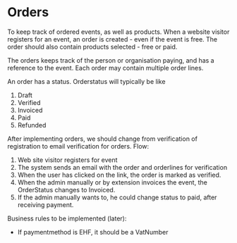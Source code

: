 # Orders

To keep track of ordered events, as well as products. When a website visitor registers for an event, an order is created - even if the event is free. The order should also contain products selected - free or paid. 

The orders keeps track of the person or organisation paying, and has a reference to the event. Each order may contain multiple order lines.

An order has a status. Orderstatus will typically be like
1. Draft
1. Verified
1. Invoiced
1. Paid
1. Refunded

After implementing orders, we should change from verification of registration to email verification for orders. Flow:
1. Web site visitor registers for event
1. The system sends an email with the order and orderlines for verification
1. When the user has clicked on the link, the order is marked as verified.
1. When the admin manually or by extension invoices the event, the OrderStatus changes to Invoiced. 
1. If the admin manually wants to, he could change status to paid, after receiving payment. 

Business rules to be implemented (later):
* If paymentmethod is EHF, it should be a VatNumber
